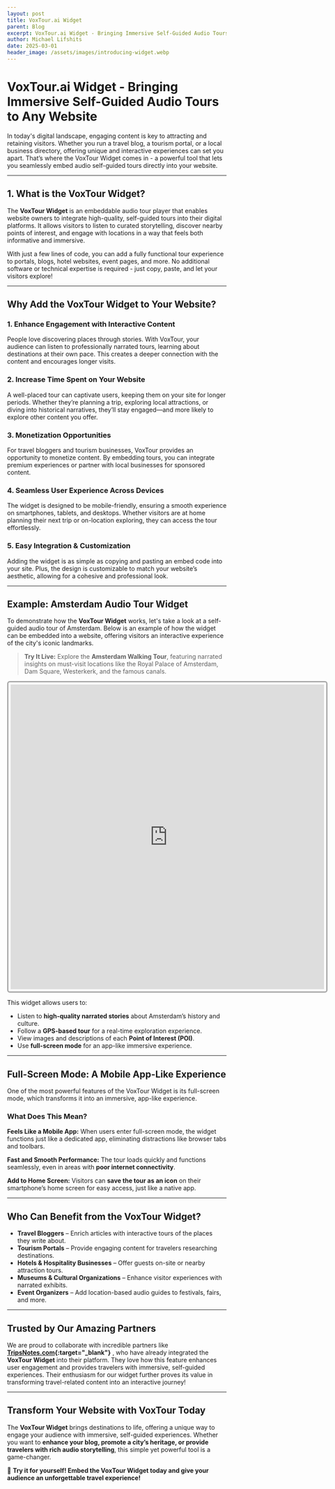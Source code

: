 ```yaml
---
layout: post
title: VoxTour.ai Widget
parent: Blog
excerpt: VoxTour.ai Widget - Bringing Immersive Self-Guided Audio Tours to Any Website
author: Michael Lifshits
date: 2025-03-01
header_image: /assets/images/introducing-widget.webp
---
```


<style>
    html, body {
        height: 100%;
        margin: 0;
    }
    .voxtour-widget-container {
        width: 720px;
        height: 700px;
        border: 3px solid #aaa;
        border-radius: 6px;
        padding: 5px;
    }
    .voxtour-widget {
        width: 100%;
        height: 100%;
        border: none;
        pointer-events: auto;
    }
    .voxtour-full-screen {
        width: 100vw !important;
        height: 100vh !important;
        position: fixed !important;
        top: 0 !important;
        left: 0 !important;
        z-index: 9999 !important;
        border: none !important;
        border-radius: 0 !important;
        padding: 0 !important;
        background: #fff;
    }
</style>

# VoxTour.ai Widget - Bringing Immersive Self-Guided Audio Tours to Any Website

In today's digital landscape, engaging content is key to attracting and retaining visitors. Whether you run a travel blog, a tourism portal, or a local business directory, offering unique and interactive experiences can set you apart. That’s where the VoxTour Widget comes in - a powerful tool that lets you seamlessly embed audio self-guided tours directly into your website.

---

## 1. What is the VoxTour Widget?

The **VoxTour Widget** is an embeddable audio tour player that enables website owners to integrate high-quality, self-guided tours into their digital platforms. It allows visitors to listen to curated storytelling, discover nearby points of interest, and engage with locations in a way that feels both informative and immersive.

With just a few lines of code, you can add a fully functional tour experience to portals, blogs, hotel websites, event pages, and more. No additional software or technical expertise is required - just copy, paste, and let your visitors explore!

---

## Why Add the VoxTour Widget to Your Website?

### 1. Enhance Engagement with Interactive Content
People love discovering places through stories. With VoxTour, your audience can listen to professionally narrated tours, learning about destinations at their own pace. This creates a deeper connection with the content and encourages longer visits.

### 2. Increase Time Spent on Your Website
A well-placed tour can captivate users, keeping them on your site for longer periods. Whether they’re planning a trip, exploring local attractions, or diving into historical narratives, they’ll stay engaged—and more likely to explore other content you offer.

### 3. Monetization Opportunities
For travel bloggers and tourism businesses, VoxTour provides an opportunity to monetize content. By embedding tours, you can integrate premium experiences or partner with local businesses for sponsored content.

### 4. Seamless User Experience Across Devices
The widget is designed to be mobile-friendly, ensuring a smooth experience on smartphones, tablets, and desktops. Whether visitors are at home planning their next trip or on-location exploring, they can access the tour effortlessly.

### 5. Easy Integration & Customization
Adding the widget is as simple as copying and pasting an embed code into your site. Plus, the design is customizable to match your website’s aesthetic, allowing for a cohesive and professional look.

---

## Example: Amsterdam Audio Tour Widget

To demonstrate how the **VoxTour Widget** works, let's take a look at a self-guided audio tour of Amsterdam. Below is an example of how the widget can be embedded into a website, offering visitors an interactive experience of the city's iconic landmarks.

> **Try It Live:** Explore the **Amsterdam Walking Tour**, featuring narrated insights on must-visit locations like the Royal Palace of Amsterdam, Dam Square, Westerkerk, and the famous canals.

<div class="voxtour-widget-container">
    <iframe class="voxtour-widget"  id="widget-iframe" 
        src="https://widget.voxtour.ai/?apiKey=96f5b69a-6f16-4b36-ae05-b85a7dd728a6&tourId=02c2f25a-ccdd-4a2b-8f5e-d75ae63ef0b7">
    </iframe>
</div>

This widget allows users to:  
- Listen to **high-quality narrated stories** about Amsterdam’s history and culture.  
- Follow a **GPS-based tour** for a real-time exploration experience.  
- View images and descriptions of each **Point of Interest (POI)**.  
- Use **full-screen mode** for an app-like immersive experience.

---

## Full-Screen Mode: A Mobile App-Like Experience

One of the most powerful features of the VoxTour Widget is its full-screen mode, which transforms it into an immersive, app-like experience.

### What Does This Mean?

**Feels Like a Mobile App:** When users enter full-screen mode, the widget functions just like a dedicated app, eliminating distractions like browser tabs and toolbars.

**Fast and Smooth Performance:** The tour loads quickly and functions seamlessly, even in areas with **poor internet connectivity**.

**Add to Home Screen:** Visitors can **save the tour as an icon** on their smartphone’s home screen for easy access, just like a native app.

---

## Who Can Benefit from the VoxTour Widget?

- **Travel Bloggers** – Enrich articles with interactive tours of the places they write about.
- **Tourism Portals** – Provide engaging content for travelers researching destinations.
- **Hotels & Hospitality Businesses** – Offer guests on-site or nearby attraction tours.
- **Museums & Cultural Organizations** – Enhance visitor experiences with narrated exhibits.
- **Event Organizers** – Add location-based audio guides to festivals, fairs, and more.

---

## Trusted by Our Amazing Partners

We are proud to collaborate with incredible partners like **[TripsNotes.com](https://tripsnotes.com/listen-and-travel-free-audio-tours/){:target="_blank"}** , who have already integrated the **VoxTour Widget** into their platform. They love how this feature enhances user engagement and provides travelers with immersive, self-guided experiences. Their enthusiasm for our widget further proves its value in transforming travel-related content into an interactive journey!

---

## Transform Your Website with VoxTour Today

The **VoxTour Widget** brings destinations to life, offering a unique way to engage your audience with immersive, self-guided experiences. Whether you want to **enhance your blog, promote a city’s heritage, or provide travelers with rich audio storytelling**, this simple yet powerful tool is a game-changer.

📌 **Try it for yourself! Embed the VoxTour Widget today and give your audience an unforgettable travel experience!**

<script>
    window.addEventListener("message", function(event) {
      if (event.data && event.data.action === "vtwEnterFullScreen") {
        vtwEnterFullScreen();
      } else if (event.data && event.data.action === "vtwExitFullScreen") {
        vtwExitFullScreen();
      }
    }, false);

  function vtwEnterFullScreen() {
      let activeIframe = document.activeElement;
      if (!activeIframe || activeIframe.tagName !== 'IFRAME') {
          activeIframe = document.getElementById("widget-iframe");
      }
      if (activeIframe) {
          let container = activeIframe.parentNode;
          container.classList.add('voxtour-full-screen');
      }
  }

  function vtwExitFullScreen() {
      let activeIframe = document.activeElement;
      if (!activeIframe || activeIframe.tagName !== 'IFRAME') {
          activeIframe = document.getElementById("widget-iframe");
      }
      if (activeIframe) {
          let container = activeIframe.parentNode;
          container.classList.remove('voxtour-full-screen');
      }
  }
</script>
